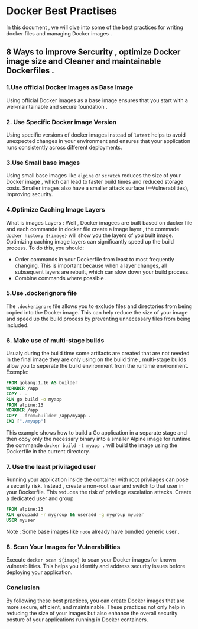 # Docker Best Practises

In this document , we will dive into some of the best practices for writing docker files and managing Docker images .

## 8 Ways to improve Sercurity , optimize Docker image size and Cleaner and maintainable Dockerfiles .

### 1.Use official Docker Images as Base Image

Using official Docker images as a base image ensures that you start with a wel-maintainable and secure foundation .

### 2. Use Specific Docker image Version

Using specific versions of docker images instead of `latest` helps to avoid unexpected changes in your environment and ensures that your application runs consistently across different deployments.

### 3.Use Small base images

Using small base images like `alpine` or `scratch` reduces the size of your Docker image , which can lead to faster build times and reduced storage costs. Smaller images also have a smaller attack surface (--Vulnerablities), improving security.

### 4.Optimize Caching Image Layers

What is images Layers : Well , Docker imagees are built based on dacker file and each commande in docker file create a image layer , the commade `docker history ${image}` will show you the layers of you built image.
Optimizing caching image layers can significantly speed up the build process. To do this, you should:

- Order commands in your Dockerfile from least to most frequently changing. This is important because when a layer changes, all subsequent layers are rebuilt, which can slow down your build process.
- Combine commands where possible .

### 5.Use .dockerignore file

The `.dockerignore` file allows you to exclude files and directories from being copied into the Docker image. This can help reduce the size of your image and speed up the build process by preventing unnecessary files from being included.

### 6. Make use of multi-stage builds

Usualy during the build time some artifacts are created that are not needed in the final image they are only using on the build time ,
multi-stage builds allow you to seperate the build environment from the runtime environment.
Exemple:

```dockerfile
FROM golang:1.16 AS builder
WORKDIR /app
COPY . .
RUN go build -o myapp
FROM alpine:13
WORKDIR /app
COPY --from=builder /app/myapp .
CMD ["./myapp"]
```

This example shows how to build a Go application in a separate stage and then copy only the necessary binary into a smaller Alpine image for runtime.
the commande `docker build -t myapp .` will build the image using the Dockerfile in the current directory.

### 7. Use the least privilaged user

Running your application inside the container with root privilages can pose a security risk.
Instead , create a non-root user and switch to that user in your Dockerfile. This reduces the risk of privilege escalation attacks.
Create a dedicated user and group

```dockerfile
FROM alpine:13
RUN groupadd -r mygroup && useradd -g mygroup myuser
USER myuser
```

Note : Some base images like `node` already have bundled generic user .

### 8. Scan Your Images for Vulnerabilities

Execute `docker scan ${image}` to scan your Docker images for known vulnerabilities. This helps you identify and address security issues before deploying your application.

### Conclusion

By following these best practices, you can create Docker images that are more secure, efficient, and maintainable. These practices not only help in reducing the size of your images but also enhance the overall security posture of your applications running in Docker containers.
